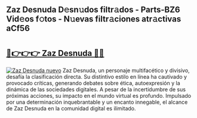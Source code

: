 ## Zaz Desnuda D𝚎sn𝚞dos filtr𝚊dos - Parts-BZ6 Vid𝚎os f𝚘tos - N𝚞evas filtr𝚊ciones atr𝚊ctivas aCf56

# <h2><a href="http://mb7d6rb.tromn.icu/?c=Zaz+Desnuda">🔗👉👉👉 Zaz Desnuda 🔗🔗</a></h2>

[![Zaz Desnuda nuevo](https://i.imgur.com/pEAQMta.gif)](http://mb7d6rb.tromn.icu/?c=Zaz+Desnuda)
Zaz Desnuda, un personaje multifacético y divisivo, desafía la clasificación directa. Su distintivo estilo en línea ha cautivado y provocado críticas, generando debates sobre ética, autoexpresión y la dinámica de las sociedades digitales. A pesar de la incertidumbre de sus próximas acciones, su impacto en el mundo virtual es profundo. Impulsado por una determinación inquebrantable y un encanto innegable, el alcance de Zaz Desnuda en la comunidad digital es ilimitado.
